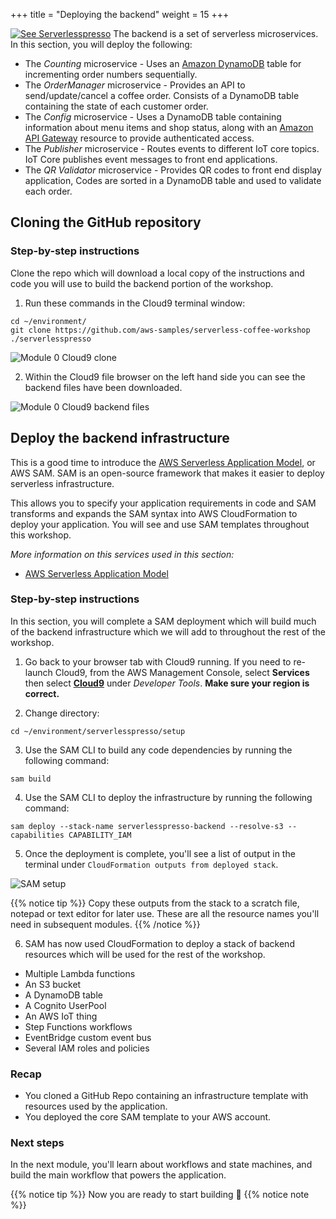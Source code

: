 +++
title = "Deploying the backend"
weight = 15
+++

[![See Serverlesspresso](/images/se-setup-overview4.png)](https://youtu.be/M6lPZCRCsyA)
The backend is a set of serverless microservices. In this section, you will deploy the following:

* The *Counting* microservice - Uses an [Amazon DynamoDB](https://aws.amazon.com/dynamodb) table for incrementing order numbers sequentially.
* The *OrderManager* microservice - Provides an API to send/update/cancel a coffee order. Consists of a DynamoDB table containing the state of each customer order.
* The *Config* microservice - Uses a DynamoDB table containing information about menu items and shop status, along with an [Amazon API Gateway](https://aws.amazon.com/apigateway) resource to provide authenticated access.
* The *Publisher* microservice - Routes events to different IoT core topics. IoT Core publishes event messages to front end applications.
* The *QR Validator* microservice - Provides QR codes to front end display application, Codes are sorted in a DynamoDB table and used to validate each order.

## Cloning the GitHub repository ##

### Step-by-step instructions ###

Clone the repo which will download a local copy of the instructions and code you will use to build the backend portion of the workshop.

1. Run these commands in the Cloud9 terminal window:

```console
cd ~/environment/
git clone https://github.com/aws-samples/serverless-coffee-workshop ./serverlesspresso
```

![Module 0 Cloud9 clone](../images/setup6.png)

2. Within the Cloud9 file browser on the left hand side you can see the backend files have been downloaded.

![Module 0 Cloud9 backend files](../images/setup7.png)

## Deploy the backend infrastructure

This is a good time to introduce the [AWS Serverless Application Model](https://aws.amazon.com/serverless/sam/), or AWS SAM. SAM is an open-source framework that makes it easier to deploy serverless infrastructure.

This allows you to specify your application requirements in code and SAM transforms and expands the SAM syntax into AWS CloudFormation to deploy your application. You will see and use SAM templates throughout this workshop.

*More information on this services used in this section:*
* [AWS Serverless Application Model](https://aws.amazon.com/serverless/sam/)

### Step-by-step instructions

In this section, you will complete a SAM deployment which will build much of the backend infrastructure which we will add to throughout the rest of the workshop.

1. Go back to your browser tab with Cloud9 running. If you need to re-launch Cloud9, from the AWS Management Console, select **Services** then select [**Cloud9**](https://console.aws.amazon.com/cloud9) under *Developer Tools*. **Make sure your region is correct.**

2. Change directory:
```
cd ~/environment/serverlesspresso/setup
```
3. Use the SAM CLI to build any code dependencies by running the following command:
```
sam build
```

4. Use the SAM CLI to deploy the infrastructure by running the following command:
```
sam deploy --stack-name serverlesspresso-backend --resolve-s3 --capabilities CAPABILITY_IAM
```

5. Once the deployment is complete, you'll see a list of output in the terminal under `CloudFormation outputs from deployed stack`.

![SAM setup](../images/setup9.png)

{{% notice tip %}}
Copy these outputs from the stack to a scratch file, notepad or text editor for later use. These are all the resource names you'll need in subsequent modules.
{{% /notice %}}

6. SAM has now used CloudFormation to deploy a stack of backend resources which will be used for the rest of the workshop.

* Multiple Lambda functions
* An S3 bucket
* A DynamoDB table
* A Cognito UserPool
* An AWS IoT thing
* Step Functions workflows
* EventBridge custom event bus
* Several IAM roles and policies

### Recap

* You cloned a GitHub Repo containing an infrastructure template with resources used by the application.
* You deployed the core SAM template to your AWS account.

### Next steps

In the next module, you'll learn about workflows and state machines, and build the main workflow that powers the application.

{{% notice tip %}}
Now you are ready to start building 👷
{{% notice note %}}
